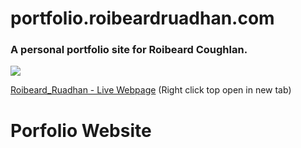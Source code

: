 # portfolio.roibeardruadhan.com
### A personal portfolio site for Roibeard Coughlan.
![](http)

[Roibeard_Ruadhan - Live Webpage](https://www.portfolio.roibeardruadhan.com) (Right click top open in new tab)


# Porfolio Website